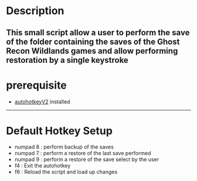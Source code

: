 # Description 

This small script allow a user to perform the save of the folder containing the saves of the Ghost Recon Wildlands games and allow performing restoration by a single keystroke
---
# prerequisite 
- [autohotkeyV2](https://www.autohotkey.com) installed 
---

# Default Hotkey Setup

- numpad 8 : perform backup of the saves
- numpad 7 : perform a restore of the last save performed
- numpad 9 : perform a restore of the save select by the user
- f4 : Exit the autohotkey
- f6 : Reload the script and load up changes
